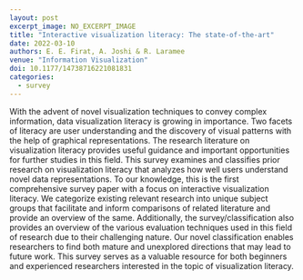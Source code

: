 ```yaml
---
layout: post
excerpt_image: NO_EXCERPT_IMAGE
title: "Interactive visualization literacy: The state-of-the-art"
date: 2022-03-10
authors: E. E. Firat, A. Joshi & R. Laramee
venue: "Information Visualization"
doi: 10.1177/14738716221081831
categories:
  - survey
---
```

With the advent of novel visualization techniques to convey complex information, data visualization literacy is growing in importance. Two facets of literacy are user understanding and the discovery of visual patterns with the help of graphical representations. The research literature on visualization literacy provides useful guidance and important opportunities for further studies in this field. This survey examines and classifies prior research on visualization literacy that analyzes how well users understand novel data representations. To our knowledge, this is the first comprehensive survey paper with a focus on interactive visualization literacy. We categorize existing relevant research into unique subject groups that facilitate and inform comparisons of related literature and provide an overview of the same. Additionally, the survey/classification also provides an overview of the various evaluation techniques used in this field of research due to their challenging nature. Our novel classification enables researchers to find both mature and unexplored directions that may lead to future work. This survey serves as a valuable resource for both beginners and experienced researchers interested in the topic of visualization literacy.
